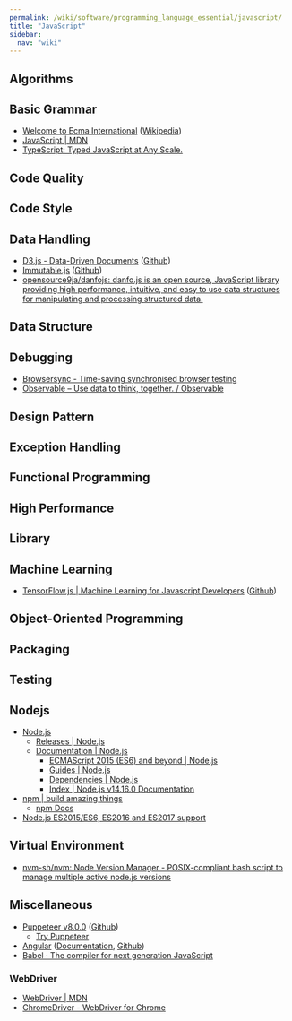 ```yaml
---
permalink: /wiki/software/programming_language_essential/javascript/
title: "JavaScript"
sidebar:
  nav: "wiki"
---
```


## Algorithms

## Basic Grammar

* [Welcome to Ecma International](https://www.ecma-international.org/) ([Wikipedia](https://en.wikipedia.org/wiki/ECMAScript))
* [JavaScript \| MDN](https://developer.mozilla.org/en-US/docs/Web/JavaScript)
* [TypeScript: Typed JavaScript at Any Scale.](https://www.typescriptlang.org/)

## Code Quality

## Code Style

## Data Handling

* [D3.js - Data-Driven Documents](https://d3js.org/) ([Github](https://github.com/d3/d3))
* [Immutable.js](https://immutable-js.github.io/immutable-js/) ([Github](https://github.com/facebook/immutable-js/))
* [opensource9ja/danfojs: danfo.js is an open source, JavaScript library providing high performance, intuitive, and easy to use data structures for manipulating and processing structured data.](https://github.com/opensource9ja/danfojs)

## Data Structure

## Debugging

* [Browsersync - Time-saving synchronised browser testing](https://www.browsersync.io/)
* [Observable – Use data to think, together. / Observable](https://observablehq.com/)

## Design Pattern

## Exception Handling

## Functional Programming

## High Performance

## Library

## Machine Learning

* [TensorFlow.js \| Machine Learning for Javascript Developers](https://www.tensorflow.org/js) ([Github](https://github.com/tensorflow/tfjs))

## Object-Oriented Programming

## Packaging

## Testing

## Nodejs

* [Node.js](https://nodejs.org/en/)
  * [Releases \| Node.js](https://nodejs.org/en/about/releases/)
  * [Documentation \| Node.js](https://nodejs.org/en/docs/)
    * [ECMAScript 2015 (ES6) and beyond \| Node.js](https://nodejs.org/en/docs/es6/)
    * [Guides \| Node.js](https://nodejs.org/en/docs/guides/)
    * [Dependencies \| Node.js](https://nodejs.org/en/docs/meta/topics/dependencies/)
    * [Index \| Node.js v14.16.0 Documentation](https://nodejs.org/dist/latest-v14.x/docs/api/)
* [npm \| build amazing things](https://www.npmjs.com/)
  * [npm Docs](https://docs.npmjs.com/)
* [Node.js ES2015/ES6, ES2016 and ES2017 support](https://node.green/)

## Virtual Environment

* [nvm-sh/nvm: Node Version Manager - POSIX-compliant bash script to manage multiple active node.js versions](https://github.com/nvm-sh/nvm)

## Miscellaneous

* [Puppeteer v8.0.0](https://pptr.dev/) ([Github](https://github.com/puppeteer/puppeteer))
  * [Try Puppeteer](https://try-puppeteer.appspot.com/)
* [Angular](https://angular.io/) ([Documentation](https://angular.io/docs), [Github](https://github.com/angular/angular))
* [Babel · The compiler for next generation JavaScript](https://babeljs.io/)
  
### WebDriver

* [WebDriver \| MDN](https://developer.mozilla.org/en-US/docs/Web/WebDriver)
* [ChromeDriver - WebDriver for Chrome](https://chromedriver.chromium.org/)
